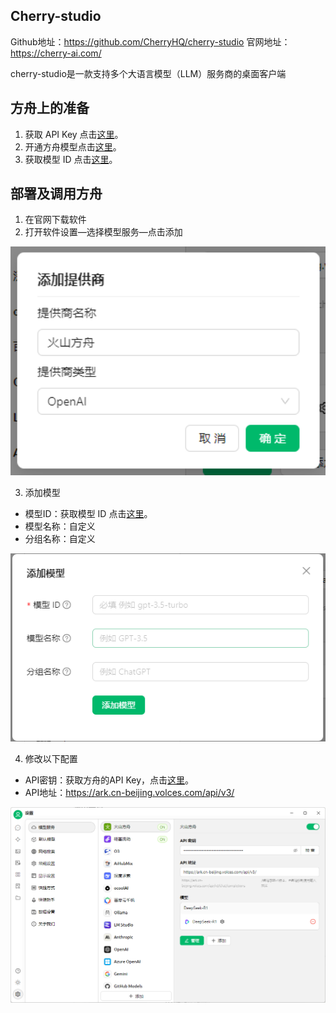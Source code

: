 ## Cherry-studio

Github地址：https://github.com/CherryHQ/cherry-studio
官网地址：https://cherry-ai.com/

cherry-studio是一款支持多个大语言模型（LLM）服务商的桌面客户端

## **方舟**上的准备


1. 获取 API Key 点击[这里](https://console.volcengine.com/ark/region:ark+cn-beijing/apiKey)。
2. 开通方舟模型点击[这里](https://console.volcengine.com/ark/region:ark+cn-beijing/openManagement)。
3. 获取模型 ID 点击[这里](https://www.volcengine.com/docs/82379/1330310#%E6%96%87%E6%9C%AC%E7%94%9F%E6%88%90)。


## 部署及调用方舟


1. 在官网下载软件
2. 打开软件设置—选择模型服务—点击添加

<div style="text-align: center"><img src="asset/2.png" width="667px" /></div>

3. 添加模型


* 模型ID：获取模型 ID 点击[这里](https://www.volcengine.com/docs/82379/1330310#%E6%96%87%E6%9C%AC%E7%94%9F%E6%88%90)。
* 模型名称：自定义
* 分组名称：自定义

<div style="text-align: center"><img src="asset/3.png" width="667px" /></div>

4. 修改以下配置


* API密钥：获取方舟的API Key，点击[这里](https://console.volcengine.com/ark/region:ark+cn-beijing/apiKey)。
* API地址：https://ark.cn-beijing.volces.com/api/v3/

<div style="text-align: center"><img src="asset/1.png" width="667px" /></div>